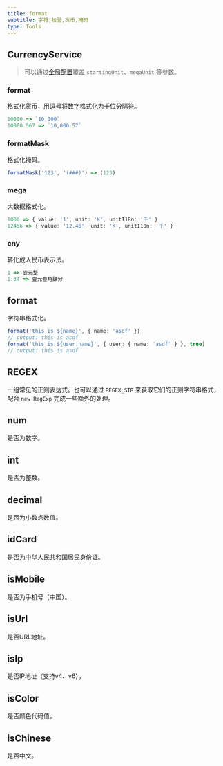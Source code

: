 ```yaml
---
title: format
subtitle: 字符,校验,货币,掩码
type: Tools
---
```


## CurrencyService

> 可以通过[全局配置](/docs/global-config)覆盖 `startingUnit`、`megaUnit` 等参数。

### format

格式化货币，用逗号将数字格式化为千位分隔符。

```ts
10000 => `10,000`
10000.567 => `10,000.57`
```

### formatMask

格式化掩码。

```ts
formatMask('123', '(###)') => (123)
```

### mega

大数据格式化。

```ts
1000 => { value: '1', unit: 'K', unitI18n: '千' }
12456 => { value: '12.46', unit: 'K', unitI18n: '千' }
```

### cny

转化成人民币表示法。

```ts
1 => 壹元整
1.34 => 壹元叁角肆分
```

## format

字符串格式化。

```ts
format('this is ${name}', { name: 'asdf' })
// output: this is asdf
format('this is ${user.name}', { user: { name: 'asdf' } }, true)
// output: this is asdf
```

## REGEX

一组常见的正则表达式。也可以通过 `REGEX_STR` 来获取它们的正则字符串格式，配合 `new RegExp` 完成一些额外的处理。

## num

是否为数字。

## int

是否为整数。

## decimal

是否为小数点数值。

## idCard

是否为中华人民共和国居民身份证。

## isMobile

是否为手机号（中国）。

## isUrl

是否URL地址。

## isIp

是否IP地址（支持v4、v6）。

## isColor

是否颜色代码值。

## isChinese

是否中文。
